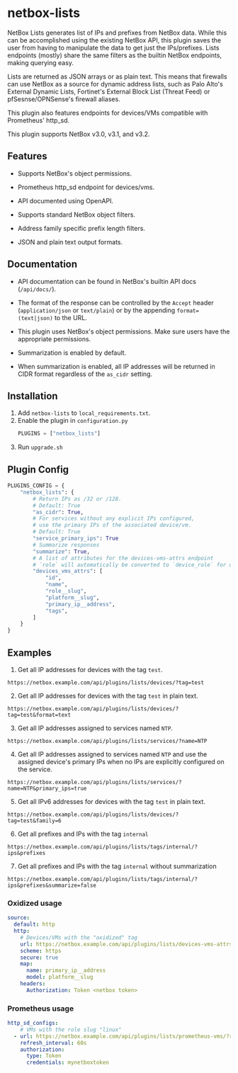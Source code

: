 # netbox-lists

NetBox Lists generates list of IPs and prefixes from NetBox data.
While this can be accomplished using the existing NetBox API, this plugin
saves the user from having to manipulate the data to get just the IPs/prefixes. Lists endpoints (mostly) share the same filters as the builtin NetBox endpoints, making querying easy.

Lists are returned as JSON arrays or as plain text. This means that firewalls
can use NetBox as a source for dynamic address lists, such as Palo Alto's External Dynamic Lists, Fortinet's External Block List (Threat Feed) or
pfSesnse/OPNSense's firewall aliases.

This plugin also features endpoints for devices/VMs compatible with Prometheus' http_sd.

This plugin supports NetBox v3.0, v3.1, and v3.2.

## Features
* Supports NetBox's object permissions.

* Prometheus http_sd endpoint for devices/vms.

* API documented using OpenAPI.

* Supports standard NetBox object filters.

* Address family specific prefix length filters.

* JSON and plain text output formats.

## Documentation
* API documentation can be found in NetBox's builtin API docs (`/api/docs/`).

* The format of the response can be controlled by the `Accept` header (`application/json` or `text/plain`)
  or by the appending `format=(text|json)` to the URL.

* This plugin uses NetBox's object permissions. Make sure users have the appropriate permissions.

* Summarization is enabled by default.

* When summarization is enabled, all IP addresses will be returned in CIDR format regardless of the `as_cidr` setting.

## Installation
1. Add `netbox-lists` to `local_requirements.txt`.
2. Enable the plugin in `configuration.py`
    ```python
    PLUGINS = ["netbox_lists"]
    ```
3. Run `upgrade.sh`

## Plugin Config
```python
PLUGINS_CONFIG = {
    "netbox_lists": {
        # Return IPs as /32 or /128.
        # Default: True
        "as_cidr": True,
        # For services without any explicit IPs configured,
        # use the primary IPs of the associated device/vm.
        # Default: True
        "service_primary_ips": True
        # Summarize responses
        "summarize": True,
        # A list of attributes for the devices-vms-attrs endpoint
        # `role` will automatically be converted to `device_role` for devices.
        "devices_vms_attrs": [
            "id",
            "name",
            "role__slug",
            "platform__slug",
            "primary_ip__address",
            "tags",
        ]
    }
}
```

##  Examples
1. Get all IP addresses for devices with the tag `test`.
```
https://netbox.example.com/api/plugins/lists/devices/?tag=test
```

2. Get all IP addresses for devices with the tag `test` in plain text.
```
https://netbox.example.com/api/plugins/lists/devices/?tag=test&format=text
```

3. Get all IP addresses assigned to services named `NTP`.
```
https://netbox.example.com/api/plugins/lists/services/?name=NTP
```

4. Get all IP addresses assigned to services named `NTP` and use the assigned device's primary IPs when no IPs
are explicitly configured on the service.
```
https://netbox.example.com/api/plugins/lists/services/?name=NTP&primary_ips=true
```

5. Get all IPv6 addresses for devices with the tag `test` in plain text.
```
https://netbox.example.com/api/plugins/lists/devices/?tag=test&family=6
```

6. Get all prefixes and IPs with the tag `internal`
```
https://netbox.example.com/api/plugins/lists/tags/internal/?ips&prefixes
```

7. Get all prefixes and IPs with the tag `internal` without summarization
```
https://netbox.example.com/api/plugins/lists/tags/internal/?ips&prefixes&summarize=false
```

### Oxidized usage

```yaml
source:
  default: http
  http:
    # Devices/VMs with the "oxidized" tag
    url: https://netbox.example.com/api/plugins/lists/devices-vms-attrs/?tag=oxidized
    scheme: https
    secure: true
    map:
      name: primary_ip__address
      model: platform__slug
    headers:
      Authorization: Token <netbox token>
```

### Prometheus usage

```yaml
http_sd_configs:
    # VMs with the role slug "linux"
  - url: https://netbox.example.com/api/plugins/lists/prometheus-vms/?role=linux
    refresh_interval: 60s
    authorization:
      type: Token
      credentials: mynetboxtoken
```
